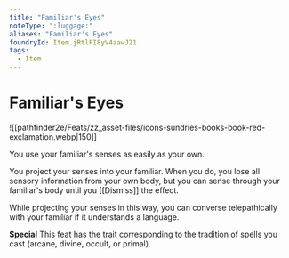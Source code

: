 ```yaml
---
title: "Familiar's Eyes"
noteType: ":luggage:"
aliases: "Familiar's Eyes"
foundryId: Item.jRtlFI8yV4aawJ21
tags:
  - Item
---
```


# Familiar's Eyes
![[pathfinder2e/Feats/zz_asset-files/icons-sundries-books-book-red-exclamation.webp|150]]

You use your familiar's senses as easily as your own.

You project your senses into your familiar. When you do, you lose all sensory information from your own body, but you can sense through your familiar's body until you [[Dismiss]] the effect.

While projecting your senses in this way, you can converse telepathically with your familiar if it understands a language.

**Special** This feat has the trait corresponding to the tradition of spells you cast (arcane, divine, occult, or primal).
